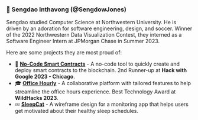 <h3>🌱 Sengdao Inthavong (@SengdowJones) </h3>

Sengdao studied Computer Science at Northwestern University. He is driven by an adoration for software engineering, design, and soccer. Winner of the 2022 Northwestern Data Visualization Contest, they interned as a Software Engineer Intern at JPMorgan Chase in Summer 2023. 

Here are some projects they are most proud of:

- 📃 **[No-Code Smart Contracts](https://github.com/ahkim3/google-hackathon-23)** - A no-code tool to quickly create and deploy smart contracts to the blockchain. 2nd Runner-up at **Hack with Google 2023 - Chicago**.
- 🎓 **[Office Hourly](https://github.com/rakermanfoundation/office-hourly)** - A collaborative platform with tailored features to help streamline the office hours experience. Best Technology Award at **WildHacks 2023**.
- 💤 **[SleepCat](https://www.figma.com/proto/2DXttcOfwTvvgsalFSX2mI/Assignments?node-id=119-420&node-type=canvas&scaling=scale-down&content-scaling=fixed&page-id=119%3A52&starting-point-node-id=119%3A420)** - A wireframe design for a monitoring app that helps users get motivated about their healthy sleep schedules.

<!--
**SengdowJones/SengdowJones** is a ✨ _special_ ✨ repository because its `README.md` (this file) appears on your GitHub profile.

Here are some ideas to get you started:

- 🔭 I’m currently working on ...
- 🌱 I’m currently learning ...
- 👯 I’m looking to collaborate on ...
- 🤔 I’m looking for help with ...
- 💬 Ask me about ...
- 📫 How to reach me: ...
- 😄 Pronouns: ...
- ⚡ Fun fact: ...
-->
